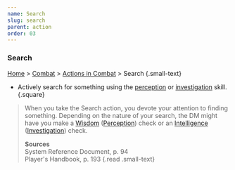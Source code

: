 ```yaml
---
name: Search
slug: search
parent: action
order: 03
---
```

### Search
[Home](dm-operations-center) > [Combat](combat) > [Actions in Combat](actions-in-combat) > Search {.small-text}

- Actively search for something using the [perception](perception) or [investigation](investigation) skill.
{.square}

> When you take the Search action, you devote your attention to finding something. Depending on the nature of your search, the DM might have you make a [Wisdom](wisdom) ([Perception](perception)) check or an [Intelligence](intelligence) ([Investigation](investigation)) check. 
> 
> **Sources** <br/>
> System Reference Document, p. 94 <br/>
> Player's Handbook, p. 193
{.read .small-text}